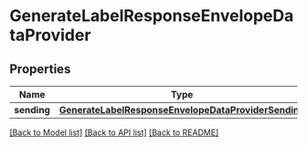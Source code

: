# GenerateLabelResponseEnvelopeDataProvider

## Properties
Name | Type | Description | Notes
------------ | ------------- | ------------- | -------------
**sending** | [**GenerateLabelResponseEnvelopeDataProviderSending**](GenerateLabelResponseEnvelopeDataProviderSending.md) |  | [optional] 

[[Back to Model list]](../README.md#documentation-for-models) [[Back to API list]](../README.md#documentation-for-api-endpoints) [[Back to README]](../README.md)

